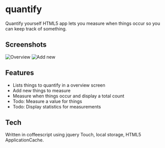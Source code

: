 # quantify
Quantify yourself HTML5 app lets you measure when things occur so you can keep track of something.

## Screenshots

![Overview](https://dl.dropboxusercontent.com/u/13186339/quantify/v0/overview.png)
![Add new](https://dl.dropboxusercontent.com/u/13186339/quantify/v0/add.png)

## Features

 * Lists things to quantify in a overview screen
 * Add new things to measure
 * Measure when things occur and display a total count
 * Todo: Measure a value for things
 * Todo: Display statistics for measurements

## Tech

Written in coffeescript using jquery Touch, local storage, HTML5 ApplicationCache.